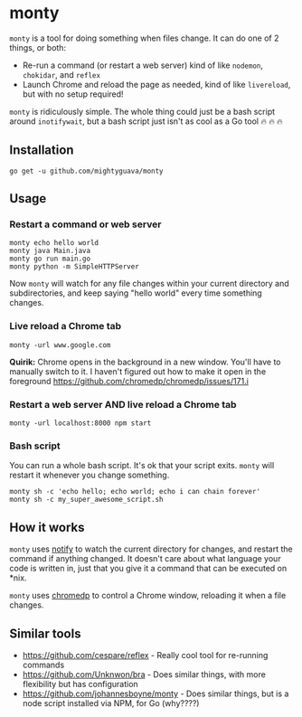 # monty

`monty` is a tool for doing something when files change. It can do one of 2 things, or both:
- Re-run a command (or restart a web server) kind of like `nodemon`, `chokidar`, and `reflex`
- Launch Chrome and reload the page as needed, kind of like `livereload`, but with no setup required!

`monty` is ridiculously simple. The whole thing could just be a bash script around `inotifywait`, but a bash script just isn't as cool as a Go tool 🔥 🔥 🔥

## Installation

```
go get -u github.com/mightyguava/monty
```

## Usage

### Restart a command or web server

```
monty echo hello world
monty java Main.java
monty go run main.go
monty python -m SimpleHTTPServer
```

Now `monty` will watch for any file changes within your current directory and subdirectories, and keep saying "hello world" every time something changes.

### Live reload a Chrome tab

```
monty -url www.google.com
```

**Quirik:** Chrome opens in the background in a new window. You'll have to manually switch to it. I haven't figured out how to make it open in the foreground https://github.com/chromedp/chromedp/issues/171.i

### Restart a web server AND live reload a Chrome tab

```
monty -url localhost:8000 npm start
```

### Bash script

You can run a whole bash script. It's ok that your script exits. `monty` will restart it whenever you change something.

```
monty sh -c 'echo hello; echo world; echo i can chain forever'
monty sh -c my_super_awesome_script.sh
```

## How it works

`monty` uses [notify](https://github.com/rjeczalik/notify) to watch the current directory for changes, and restart the command if anything changed. It doesn't care about what language your code is written in, just that you give it a command that can be executed on *nix.

`monty` uses [chromedp](https://github.com/chromedp/chromedp) to control a Chrome window, reloading it when a file changes.

## Similar tools

- https://github.com/cespare/reflex - Really cool tool for re-running commands
- https://github.com/Unknwon/bra - Does similar things, with more flexibility but has configuration
- https://github.com/johannesboyne/monty - Does similar things, but is a node script installed via NPM, for Go (why????)
